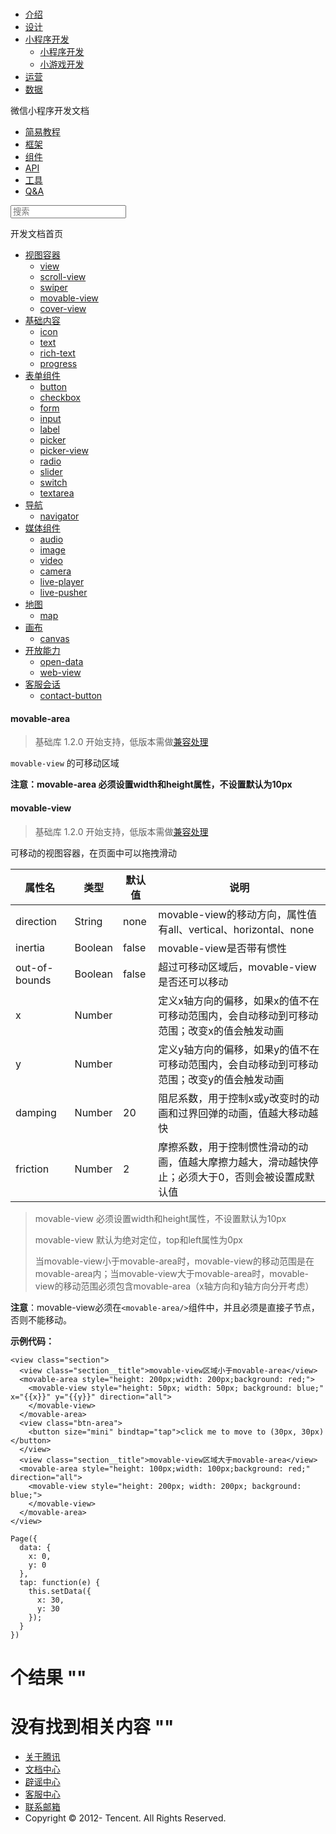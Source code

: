 <div class="book with-summary">

<div class="head">

<div class="head_box">

# [](javascript:; "_('微信公众平台 小程序')")

<div class="header_ctrls">

*   [介绍](https://mp.weixin.qq.com/debug/wxadoc/introduction/index.html)
*   [设计](https://mp.weixin.qq.com/debug/wxadoc/design/index.html)
*   [小程序开发](javascript:;)
    *   [小程序开发](https://mp.weixin.qq.com/debug/wxadoc/dev/index.html)
    *   [小游戏开发](https://mp.weixin.qq.com/debug/wxagame/dev/index.html)
*   [运营](https://mp.weixin.qq.com/debug/wxadoc/product/index.html)
*   [数据](https://mp.weixin.qq.com/debug/wxadoc/analysis/index.html)

</div>

</div>

</div>

<div class="sub_nav_box">

<div class="sub_nav_inner">

<div class="book-summary-opr" id="js-book-summary-opr"><a class="book-summary-btn"></a></div>

<div class="top_sub_nav">

<div class="top_title_wap"><span class="icon_title icon_dev"></span>

微信小程序开发文档

</div>

*   [简易教程](../)
*   [框架](../framework/MINA.html)
*   [组件](./)
*   [API](../api/)
*   [工具](../devtools/devtools.html)
*   [Q&A](../qa.html)

</div>

<div id="book-search-input" role="search">

<form><label for="search-input" class="search-icon" id="js-search-icon"></label><input type="text" id="search-input" name="search-input" placeholder="搜索"> </form>

</div>

</div>

</div>

<div class="book-summary">

<div class="book-summary-home" id="js-summary-home"><a><span class="icon_home_s icon_dev"></span><span class="s_title_2">开发文档首页</span></a></div>

<nav role="navigation">

*   [视图容器](view.html)
    *   [view](view.html)
    *   [scroll-view](scroll-view.html)
    *   [swiper](swiper.html)
    *   [movable-view](movable-view.html)
    *   [cover-view](cover-view.html)
*   [基础内容](icon.html)
    *   [icon](icon.html)
    *   [text](text.html)
    *   [rich-text](rich-text.html)
    *   [progress](progress.html)
*   [表单组件](button.html)
    *   [button](button.html)
    *   [checkbox](checkbox.html)
    *   [form](form.html)
    *   [input](input.html)
    *   [label](label.html)
    *   [picker](picker.html)
    *   [picker-view](picker-view.html)
    *   [radio](radio.html)
    *   [slider](slider.html)
    *   [switch](switch.html)
    *   [textarea](textarea.html)
*   [导航](navigator.html)
    *   [navigator](navigator.html)
*   [媒体组件](audio.html)
    *   [audio](audio.html#audio)
    *   [image](image.html)
    *   [video](video.html)
    *   [camera](camera.html)
    *   [live-player](live-player.html)
    *   [live-pusher](live-pusher.html)
*   [地图](map.html)
    *   [map](map.html#map)
*   [画布](canvas.html)
    *   [canvas](canvas.html#canvas)
*   [开放能力](open-data.html)
    *   [open-data](open-data.html)
    *   [web-view](web-view.html)
*   [客服会话](contact-button.html)
    *   [contact-button](contact-button.html)

</nav>

</div>

<div class="book-body">

<div class="body-inner">

<div class="page-wrapper" tabindex="-1" role="main">

<div class="page-inner">

<div id="book-search-results">

<div class="search-noresults">

<section class="normal markdown-section">

#### movable-area

> 基础库 1.2.0 开始支持，低版本需做[兼容处理](../framework/compatibility.html)

`movable-view` 的可移动区域

**注意：movable-area 必须设置width和height属性，不设置默认为10px**

#### movable-view

> 基础库 1.2.0 开始支持，低版本需做[兼容处理](../framework/compatibility.html)

可移动的视图容器，在页面中可以拖拽滑动

<table>

<thead>

<tr>

<th>属性名</th>

<th>类型</th>

<th>默认值</th>

<th>说明</th>

</tr>

</thead>

<tbody>

<tr>

<td>direction</td>

<td>String</td>

<td>none</td>

<td>movable-view的移动方向，属性值有all、vertical、horizontal、none</td>

</tr>

<tr>

<td>inertia</td>

<td>Boolean</td>

<td>false</td>

<td>movable-view是否带有惯性</td>

</tr>

<tr>

<td>out-of-bounds</td>

<td>Boolean</td>

<td>false</td>

<td>超过可移动区域后，movable-view是否还可以移动</td>

</tr>

<tr>

<td>x</td>

<td>Number</td>

<td></td>

<td>定义x轴方向的偏移，如果x的值不在可移动范围内，会自动移动到可移动范围；改变x的值会触发动画</td>

</tr>

<tr>

<td>y</td>

<td>Number</td>

<td></td>

<td>定义y轴方向的偏移，如果y的值不在可移动范围内，会自动移动到可移动范围；改变y的值会触发动画</td>

</tr>

<tr>

<td>damping</td>

<td>Number</td>

<td>20</td>

<td>阻尼系数，用于控制x或y改变时的动画和过界回弹的动画，值越大移动越快</td>

</tr>

<tr>

<td>friction</td>

<td>Number</td>

<td>2</td>

<td>摩擦系数，用于控制惯性滑动的动画，值越大摩擦力越大，滑动越快停止；必须大于0，否则会被设置成默认值</td>

</tr>

</tbody>

</table>

> movable-view 必须设置width和height属性，不设置默认为10px
> 
> movable-view 默认为绝对定位，top和left属性为0px
> 
> 当movable-view小于movable-area时，movable-view的移动范围是在movable-area内；当movable-view大于movable-area时，movable-view的移动范围必须包含movable-area（x轴方向和y轴方向分开考虑）

**注意**：movable-view必须在`<movable-area/>`组件中，并且必须是直接子节点，否则不能移动。

**示例代码：**

    <view class="section">
      <view class="section__title">movable-view区域小于movable-area</view>
      <movable-area style="height: 200px;width: 200px;background: red;">
        <movable-view style="height: 50px; width: 50px; background: blue;" x="{{x}}" y="{{y}}" direction="all">
        </movable-view>
      </movable-area>
      <view class="btn-area">
        <button size="mini" bindtap="tap">click me to move to (30px, 30px)</button>
      </view>
      <view class="section__title">movable-view区域大于movable-area</view>
      <movable-area style="height: 100px;width: 100px;background: red;" direction="all">
        <movable-view style="height: 200px; width: 200px; background: blue;">
        </movable-view>
      </movable-area>
    </view>

    Page({
      data: {
        x: 0,
        y: 0
      },
      tap: function(e) {
        this.setData({
          x: 30,
          y: 30
        });
      }
    })

</section>

</div>

<div class="search-results">

<div class="has-results">

# <span class="search-results-count"></span>个结果 "<span class="search-query"></span>"

</div>

<div class="no-results">

# 没有找到相关内容 "<span class="search-query"></span>"

</div>

</div>

</div>

</div>

</div>

<div class="foot" id="footer">

*   [关于腾讯](http://www.tencent.com/zh-cn/index.shtml)
*   [文档中心](https://mp.weixin.qq.com/debug/wxadoc/introduction/index.html?t=1484641676&)
*   [辟谣中心](https://mp.weixin.qq.com/cgi-bin/opshowpage?action=dispelinfo&lang=zh_CN&begin=1&count=9)
*   [客服中心](http://kf.qq.com/faq/120911VrYVrA1509086vyumm.html)
*   [联系邮箱](mailto:weixinmp@qq.com)
*   Copyright © 2012-<span id="s_copyright_year"></span> Tencent. All Rights Reserved.

</div>

</div>

[](swiper.html)[](cover-view.html)</div>

</div>